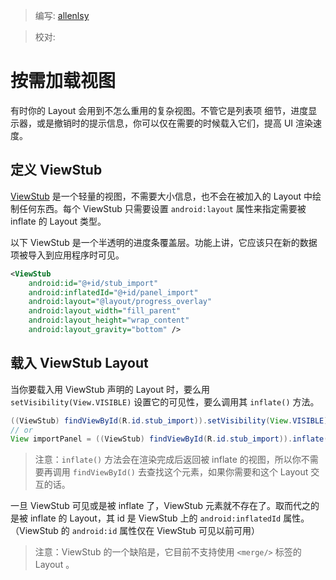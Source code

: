 > 编写: [allenlsy](https://github.com/allenlsy)

> 校对:

# 按需加载视图

有时你的 Layout 会用到不怎么重用的复杂视图。不管它是列表项 细节，进度显示器，或是撤销时的提示信息，你可以仅在需要的时候载入它们，提高 UI 渲染速度。

## 定义 ViewStub

[ViewStub](http://developer.android.com/reference/android/view/ViewStub.html) 是一个轻量的视图，不需要大小信息，也不会在被加入的 Layout 中绘制任何东西。每个 ViewStub 只需要设置 `android:layout` 属性来指定需要被 inflate 的 Layout 类型。

以下 ViewStub 是一个半透明的进度条覆盖层。功能上讲，它应该只在新的数据项被导入到应用程序时可见。

```xml
<ViewStub
    android:id="@+id/stub_import"
    android:inflatedId="@+id/panel_import"
    android:layout="@layout/progress_overlay"
    android:layout_width="fill_parent"
    android:layout_height="wrap_content"
    android:layout_gravity="bottom" />
```

## 载入 ViewStub Layout

当你要载入用 ViewStub 声明的 Layout 时，要么用 `setVisibility(View.VISIBLE)` 设置它的可见性，要么调用其 `inflate()` 方法。

```java
((ViewStub) findViewById(R.id.stub_import)).setVisibility(View.VISIBLE);
// or
View importPanel = ((ViewStub) findViewById(R.id.stub_import)).inflate();
```

> 注意：`inflate()` 方法会在渲染完成后返回被 inflate 的视图，所以你不需要再调用 `findViewById()` 去查找这个元素，如果你需要和这个 Layout 交互的话。

一旦 ViewStub 可见或是被 inflate 了，ViewStub 元素就不存在了。取而代之的是被 inflate 的 Layout，其 id 是 ViewStub 上的 `android:inflatedId` 属性。（ViewStub 的 `android:id` 属性仅在 ViewStub 可见以前可用）

> 注意：ViewStub 的一个缺陷是，它目前不支持使用 `<merge/>` 标签的 Layout 。
